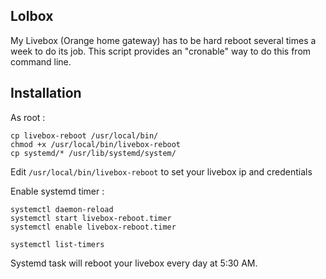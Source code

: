 ## Lolbox

My Livebox (Orange home gateway) has to be hard reboot several times a week to do its job.
This script provides an "cronable" way to do this from command line.

## Installation

As root :
```
cp livebox-reboot /usr/local/bin/
chmod +x /usr/local/bin/livebox-reboot
cp systemd/* /usr/lib/systemd/system/
```

Edit ```/usr/local/bin/livebox-reboot``` to set your livebox ip and credentials

Enable systemd timer :
```
systemctl daemon-reload
systemctl start livebox-reboot.timer
systemctl enable livebox-reboot.timer

systemctl list-timers
```

Systemd task will reboot your livebox every day at 5:30 AM.
